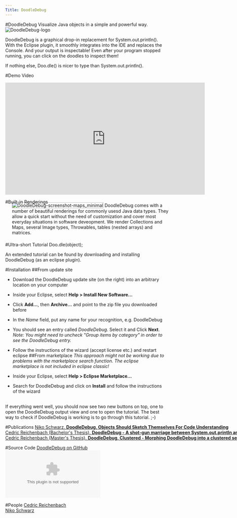 ```yaml
---
Title: DoodleDebug
---
```

#DoodleDebug
Visualize Java objects in a simple and powerful way.<br>
![DoodleDebug-logo](%assets_url%/files/ec/udkh75goo2569poq43luwd2ksqwy7t/DoodleDebug-logo_small.png)

DoodleDebug is a graphical drop-in replacement for System.out.println(). With the Eclipse plugin, it smoothly integrates into the IDE and replaces the Console. And your output is inspectable! Even after your program stopped running, you can click on the doodles to inspect them!

If nothing else,  Doo.dle() is nicer to type than System.out.println().
<br style="clear:both">

#Demo Video
<iframe src="http://player.vimeo.com/video/61086541?byline=0&amp;color=c9ff23" width="630" height="354" frameborder="0" webkitAllowFullScreen mozallowfullscreen allowFullScreen></iframe>

#Built-in Renderings
<style type="text/css">.screenshot-wrapper > img {border: 1px solid #bbb;}</style>
<span class="screenshot-wrapper" style="float:right; margin: -1.5em -1.5em 1.5em 1.5em;">![DoodleDebug-screenshot-maps_minimal](%assets_url%/files/8b/r9nuc231inrptrulks1ra19o6zox2j/output_maps-lists_small.png)
DoodleDebug comes with a number of beautiful renderings for commonly usesd Java data types. They allow a quick start without the need of customization and cover most everyday situations in software deveopment. We render Collections and Maps, several Image types, Throwables, tables (nested arrays) and matrices. 

#Ultra-short Tutorial
 Doo.dle(object);

An extended tutorial can be found by downloading and installing DoodleDebug (as an eclipse plugin).

#Installation
##From update site

- Download the DoodleDebug update site (on the right) into an arbitrary location on your computer
- Inside your Eclipse, select **Help > Install New Software...**
- Click **Add...**, then **Archive...** and point to the zip file you downloaded before
- In the *Name* field, put any name for your recognition, e.g. DoodleDebug
- You should see an entry called *DoodleDebug*. Select it and Click **Next**. *Note: You might need to uncheck "Group items by category" in order to see the DoodleDebug entry.*
- Follow the instructions of the wizard (accept license etc.) and restart eclipse
##From marketplace
*This approach might not be working due to problems with the marketplace search function.*
*The eclipse marketplace is not included in eclipse classic!*<br>

- Inside your Eclipse, select **Help > Eclipse Marketplace...**
- Search for DoodleDebug and click on **Install** and follow the instructions of the wizard
<br>
If everything went well, you should now see two new buttons on top, one to open the DoodleDebug output view and one to open the tutorial. The best way to check if DoodleDebug is working is to go through this tutorial. <span style="white-space: nowrap;">;-)

#Publications
[Niko Schwarz. **DoodleDebug, Objects Should Sketch Themselves For Code Understanding**](%assets_url%/archive/papers/Schw11bDoodleDebug.pdf)<br>
[Cedric Reichenbach (Bachelor's Thesis). **DoodleDebug - A shot-gun marriage between System.out.println and object inspectors**](%assets_url%/archive/projects/Reic13a.pdf)<br>
[Cedric Reichenbach (Master's Thesis). **DoodleDebug, Clustered - Morphing DoodleDebug into a clustered setup using fat clients**](%assets_url%/archive/masters/Reic15a.pdf)

#Source Code
[DoodleDebug on GitHub](https://github.com/CedricReichenbach/DoodleDebug)<br>
![DoodleDebug source (version 1.0.1, zip)](%assets_url%/files/76/oblj27t6fvkr1wxr0uismt8zrk810t/DoodleDebug-1.0.1_sources.zip)

#People
[Cedric Reichenbach](%base_url%/wiki/alumni/CedricReichenbach)<br>
[Niko Schwarz](%base_url%/staff/Schwarz)
